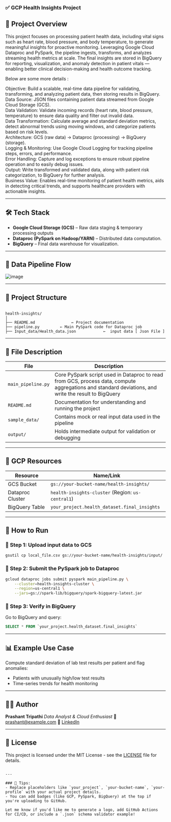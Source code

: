 
### ✅   GCP Health Insights Project


## 📌 Project Overview

This project focuses on processing patient health data, including vital signs such as heart rate, blood pressure, and body temperature, to generate meaningful insights for proactive monitoring. Leveraging Google Cloud Dataproc and PySpark, the pipeline ingests, transforms, and analyzes streaming health metrics at scale. The final insights are stored in BigQuery for reporting, visualization, and anomaly detection in patient vitals — enabling better clinical decision-making and health outcome tracking.

Below are some more details :
 

Objective: Build a scalable, real-time data pipeline for validating, transforming, and analyzing patient data, then storing results in BigQuery. <br>
Data Source: JSON files containing patient data streamed from Google Cloud Storage (GCS). <br>
Data Validation: Validate incoming records (heart rate, blood pressure, temperature) to ensure data quality and filter out invalid data. <br>
Data Transformation: Calculate average and standard deviation metrics, detect abnormal trends using moving windows, and categorize patients based on risk levels. <br>
Architecture: GCS (raw data) → Dataproc (processing) → BigQuery (storage). <br>
Logging & Monitoring: Use Google Cloud Logging for tracking pipeline steps, errors, and performance. <br>
Error Handling: Capture and log exceptions to ensure robust pipeline operation and to easily debug issues. <br>
Output: Write transformed and validated data, along with patient risk categorization, to BigQuery for further analysis. <br>
Business Value: Enables real-time monitoring of patient health metrics, aids in detecting critical trends, and supports healthcare providers with actionable insights. <br>

---

## 🛠️ Tech Stack

- **Google Cloud Storage (GCS)** – Raw data staging & temporary processing outputs
- **Dataproc (PySpark on Hadoop/YARN)** – Distributed data computation.
- **BigQuery** – Final data warehouse for visualization.

---

## 🔄 Data Pipeline Flow

![image](https://github.com/user-attachments/assets/bee1298e-b27a-438f-8f03-351958f6e65e)



---

## 📂 Project Structure

```

health-insights/
│
├── README.md                ← Project documentation
├── pipeline.py         ← Main PySpark code for Dataproc job
├── Input_data/Health_data.json            ←  input data [ Json File ]

````

---

## 📄 File Description

| File | Description |
|------|-------------|
| `main_pipeline.py` | Core PySpark script used in Dataproc to read from GCS, process data, compute aggregations and standard deviations, and write the result to BigQuery |
| `README.md` | Documentation for understanding and running the project |
| `sample_data/` | Contains mock or real input data used in the pipeline |
| `output/` | Holds intermediate output for validation or debugging |

---

## 📌 GCP Resources

| Resource | Name/Link |
|----------|-----------|
| GCS Bucket | `gs://your-bucket-name/health-insights/` |
| Dataproc Cluster | `health-insights-cluster` (Region: `us-central1`) |
| BigQuery Table | `your_project.health_dataset.final_insights` |

---

## 🚀 How to Run

### 🔁 Step 1: Upload input data to GCS
```bash
gsutil cp local_file.csv gs://your-bucket-name/health-insights/input/
````

### 🔁 Step 2: Submit the PySpark job to Dataproc

```bash
gcloud dataproc jobs submit pyspark main_pipeline.py \
    --cluster=health-insights-cluster \
    --region=us-central1 \
    --jars=gs://spark-lib/bigquery/spark-bigquery-latest.jar
```

### 🔁 Step 3: Verify in BigQuery

Go to BigQuery and query:

```sql
SELECT * FROM `your_project.health_dataset.final_insights`
```

---

## 📊 Example Use Case

Compute standard deviation of lab test results per patient and flag anomalies:

* Patients with unusually high/low test results
* Time-series trends for health monitoring

---

## 👨‍💻 Author

**Prashant Tripathi**
*Data Analyst & Cloud Enthusiast*
📧 [prashant@example.com](mailto:prashant@example.com)
🔗 [LinkedIn](https://linkedin.com/in/your-profile)

---

## 📃 License

This project is licensed under the MIT License - see the [LICENSE](LICENSE) file for details.

```

---

### 📝 Tips:
- Replace placeholders like `your_project`, `your-bucket-name`, `your-profile` with your actual project details.
- You can add badges (like GCP, PySpark, BigQuery) at the top if you're uploading to GitHub.

Let me know if you'd like me to generate a logo, add GitHub Actions for CI/CD, or include a `.json` schema validator example!
```
